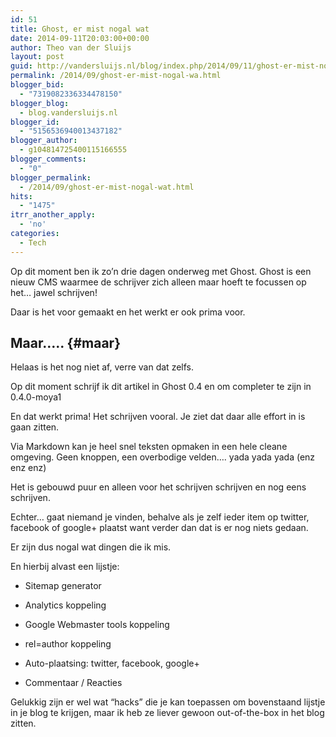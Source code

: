 ```yaml
---
id: 51
title: Ghost, er mist nogal wat
date: 2014-09-11T20:03:00+00:00
author: Theo van der Sluijs
layout: post
guid: http://vandersluijs.nl/blog/index.php/2014/09/11/ghost-er-mist-nogal-wa/
permalink: /2014/09/ghost-er-mist-nogal-wa.html
blogger_bid:
  - "7319082336334478150"
blogger_blog:
  - blog.vandersluijs.nl
blogger_id:
  - "5156536940013437182"
blogger_author:
  - g104814725400115166555
blogger_comments:
  - "0"
blogger_permalink:
  - /2014/09/ghost-er-mist-nogal-wat.html
hits:
  - "1475"
itrr_another_apply:
  - 'no'
categories:
  - Tech
---
```

Op dit moment ben ik zo&#8217;n drie dagen onderweg met Ghost. Ghost is een nieuw CMS waarmee de schrijver zich alleen maar hoeft te focussen op het&#8230; jawel schrijven!

Daar is het voor gemaakt en het werkt er ook prima voor. 

## Maar&#8230;.. {#maar}

Helaas is het nog niet af, verre van dat zelfs. 

Op dit moment schrijf ik dit artikel in Ghost 0.4 en om completer te zijn in 0.4.0-moya1

En dat werkt prima! Het schrijven vooral. Je ziet dat daar alle effort in is gaan zitten.

Via Markdown kan je heel snel teksten opmaken in een hele cleane omgeving. Geen knoppen, een overbodige velden&#8230;. yada yada yada (enz enz enz)

Het is gebouwd puur en alleen voor het schrijven schrijven en nog eens schrijven.

Echter&#8230; gaat niemand je vinden, behalve als je zelf ieder item op twitter, facebook of google+ plaatst want verder dan dat is er nog niets gedaan.

Er zijn dus nogal wat dingen die ik mis.

En hierbij alvast een lijstje:

</p> 

  * Sitemap generator


  * Analytics koppeling


  * Google Webmaster tools koppeling


  * rel=author koppeling


  * Auto-plaatsing: twitter, facebook, google+


  * Commentaar / Reacties
</ul> 

Gelukkig zijn er wel wat &#8220;hacks&#8221; die je kan toepassen om bovenstaand lijstje in je blog te krijgen, maar ik heb ze liever gewoon out-of-the-box in het blog zitten.
